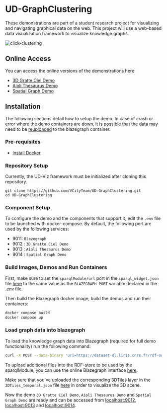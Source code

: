 # UD-GraphClustering
These demonstrations are part of a student research project for visualizing and navigating graphical data on the web. This project will use a web-based data visualization framework to visualize knowledge graphs.

![click-clustering](https://github.com/user-attachments/assets/2d7ce220-986a-428f-9221-98a61ac91e4d)

## Online Access

You can access the online versions of the demonstrations here:
- [3D Gratte Ciel Demo](http://vcity.liris.city/ud-graphclustering/demo3D)
- [Aioli Thesaurus Demo](http://vcity.liris.city/ud-graphclustering/demoAioli)
- [Spatial Graph Demo](http://vcity.liris.city/ud-graphclustering/demoSpatialGraph)

## Installation
The following sections detail how to setup the demo. In case of crash or error where the demo containers are down, it is possible that the data may need to be [reuploaded](#upload-rdf-store-dataset) to the blazegraph container.

### Pre-requisites 
* [Install Docker](https://docs.docker.com/engine/install/)

### Repository Setup
Currently, the UD-Viz framework must be initialized after cloning this repository.
```
git clone https://github.com/VCityTeam/UD-GraphClustering.git
cd UD-GraphClustering
```

### Component Setup
To configure the demo and the components that support it, edit the `.env` file to be launched with docker-compose. By default, the following port are used by the following services:
- 9011: `Blazegraph`
- 9012 : `3D Gratte Ciel Demo`
- 9013 : `Aioli Thesaurus Demo`
- 9014 : `Spatial Graph Demo`

### Build Images, Demos and Run Containers
First, make sure to set the `sparqlModule/url` port in the `sparql_widget.json` file [here](./assets/config/widget/sparql_widget.json) to the same value as the `BLAZEGRAPH_PORT` variable declared in the [.env](./.env) file.

Then build the Blazegraph docker image, build the demos and run their containers:
```bash
docker compose build
docker compose up
```

### Load graph data into blazegraph

To load the knowledge graph data into Blazegraph (required for full demo functionality) run the following command:

```bash
curl -X POST --data-binary 'uri=https://dataset-dl.liris.cnrs.fr/rdf-owl-urban-data-ontologies/Datasets/Villeurbanne/2018/GratteCiel_2018_split.rdf' "http://127.0.0.1:9011/blazegraph/sparql"
```

To upload additional files into the RDF-store to be used by the sparqlModule, you can use the online Blazegraph interface [here](http://localhost:9011/blazegraph/#update).

Make sure that you've uploaded the corresponding 3DTiles layer in the `3DTiles_temporal.json` file [here](./assets/config/layer/3DTiles_temporal.json) in order to visualize the 3D scene.

Now the demo `3D Gratte Ciel Demo`, `Aioli Thesaurus Demo` and `Spatial Graph Demo` are ready and can be accessed from [localhost:9012](http://localhost:9012), [localhost:9013](http://localhost:9013) and [localhost:9014](http://localhost:9014).
